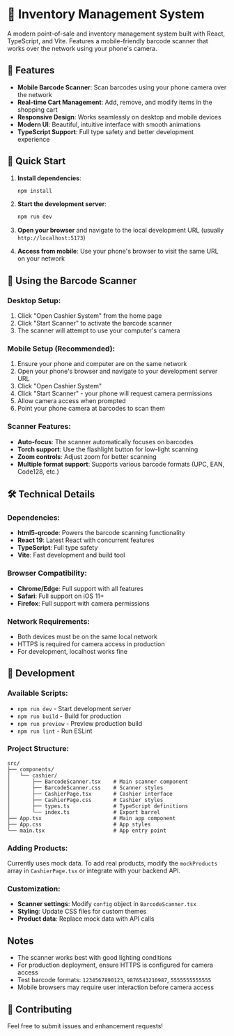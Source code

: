 # 🏪 Inventory Management System

A modern point-of-sale and inventory management system built with React, TypeScript, and Vite. Features a mobile-friendly barcode scanner that works over the network using your phone's camera.

## 📱 Features

- **Mobile Barcode Scanner**: Scan barcodes using your phone camera over the network
- **Real-time Cart Management**: Add, remove, and modify items in the shopping cart
- **Responsive Design**: Works seamlessly on desktop and mobile devices
- **Modern UI**: Beautiful, intuitive interface with smooth animations
- **TypeScript Support**: Full type safety and better development experience

## 🚀 Quick Start

1. **Install dependencies**:
   ```bash
   npm install
   ```

2. **Start the development server**:
   ```bash
   npm run dev
   ```

3. **Open your browser** and navigate to the local development URL (usually `http://localhost:5173`)

4. **Access from mobile**: Use your phone's browser to visit the same URL on your network

## 📱 Using the Barcode Scanner

### Desktop Setup:
1. Click "Open Cashier System" from the home page
2. Click "Start Scanner" to activate the barcode scanner
3. The scanner will attempt to use your computer's camera

### Mobile Setup (Recommended):
1. Ensure your phone and computer are on the same network
2. Open your phone's browser and navigate to your development server URL
3. Click "Open Cashier System"
4. Click "Start Scanner" - your phone will request camera permissions
5. Allow camera access when prompted
6. Point your phone camera at barcodes to scan them

### Scanner Features:
- **Auto-focus**: The scanner automatically focuses on barcodes
- **Torch support**: Use the flashlight button for low-light scanning
- **Zoom controls**: Adjust zoom for better scanning
- **Multiple format support**: Supports various barcode formats (UPC, EAN, Code128, etc.)

## 🛠 Technical Details

### Dependencies:
- **html5-qrcode**: Powers the barcode scanning functionality
- **React 19**: Latest React with concurrent features
- **TypeScript**: Full type safety
- **Vite**: Fast development and build tool

### Browser Compatibility:
- **Chrome/Edge**: Full support with all features
- **Safari**: Full support on iOS 11+
- **Firefox**: Full support with camera permissions

### Network Requirements:
- Both devices must be on the same local network
- HTTPS is required for camera access in production
- For development, localhost works fine

## 🔧 Development

### Available Scripts:
- `npm run dev` - Start development server
- `npm run build` - Build for production
- `npm run preview` - Preview production build
- `npm run lint` - Run ESLint

### Project Structure:
```
src/
├── components/
│   └── cashier/
│       ├── BarcodeScanner.tsx    # Main scanner component
│       ├── BarcodeScanner.css    # Scanner styles
│       ├── CashierPage.tsx       # Cashier interface
│       ├── CashierPage.css       # Cashier styles
│       ├── types.ts              # TypeScript definitions
│       └── index.ts              # Export barrel
├── App.tsx                       # Main app component
├── App.css                       # App styles
└── main.tsx                      # App entry point
```

### Adding Products:
Currently uses mock data. To add real products, modify the `mockProducts` array in `CashierPage.tsx` or integrate with your backend API.

### Customization:
- **Scanner settings**: Modify `config` object in `BarcodeScanner.tsx`
- **Styling**: Update CSS files for custom themes
- **Product data**: Replace mock data with API calls

##   Notes

- The scanner works best with good lighting conditions
- For production deployment, ensure HTTPS is configured for camera access
- Test barcode formats: `1234567890123`, `9876543210987`, `5555555555555`
- Mobile browsers may require user interaction before camera access

## 🤝 Contributing

Feel free to submit issues and enhancement requests!
